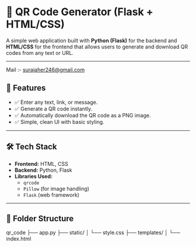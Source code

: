 # 🧾 QR Code Generator (Flask + HTML/CSS)

A simple web application built with **Python (Flask)** for the backend and **HTML/CSS** for the frontend that allows users to generate and download QR codes from any text or URL.
   
---
Mail :- surajaher246@gmail.com

## 🚀 Features

- ✅ Enter any text, link, or message.
- ✅ Generate a QR code instantly.
- ✅ Automatically download the QR code as a PNG image.
- ✅ Simple, clean UI with basic styling.

---

## 🛠️ Tech Stack

- **Frontend:** HTML, CSS
- **Backend:** Python, Flask
- **Libraries Used:** 
  - `qrcode`
  - `Pillow` (for image handling)
  - `Flask` (web framework)

---

## 📁 Folder Structure
qr_code
├── app.py
├── static/
│   └── style.css
├── templates/
│   └── index.html


